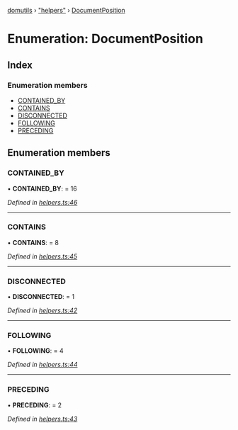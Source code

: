 [domutils](../README.md) › ["helpers"](../modules/_helpers_.md) › [DocumentPosition](_helpers_.documentposition.md)

# Enumeration: DocumentPosition

## Index

### Enumeration members

* [CONTAINED_BY](_helpers_.documentposition.md#contained_by)
* [CONTAINS](_helpers_.documentposition.md#contains)
* [DISCONNECTED](_helpers_.documentposition.md#disconnected)
* [FOLLOWING](_helpers_.documentposition.md#following)
* [PRECEDING](_helpers_.documentposition.md#preceding)

## Enumeration members

###  CONTAINED_BY

• **CONTAINED_BY**: = 16

*Defined in [helpers.ts:46](https://github.com/fb55/domutils/blob/ed0c566/src/helpers.ts#L46)*

___

###  CONTAINS

• **CONTAINS**: = 8

*Defined in [helpers.ts:45](https://github.com/fb55/domutils/blob/ed0c566/src/helpers.ts#L45)*

___

###  DISCONNECTED

• **DISCONNECTED**: = 1

*Defined in [helpers.ts:42](https://github.com/fb55/domutils/blob/ed0c566/src/helpers.ts#L42)*

___

###  FOLLOWING

• **FOLLOWING**: = 4

*Defined in [helpers.ts:44](https://github.com/fb55/domutils/blob/ed0c566/src/helpers.ts#L44)*

___

###  PRECEDING

• **PRECEDING**: = 2

*Defined in [helpers.ts:43](https://github.com/fb55/domutils/blob/ed0c566/src/helpers.ts#L43)*
